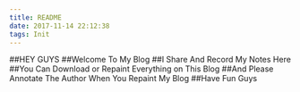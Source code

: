 ```yaml
---
title: README
date: 2017-11-14 22:12:38
tags: Init
---
```

##HEY GUYS
##Welcome To My Blog
##I Share And Record My Notes Here
##You Can Download or Repaint Everything on This Blog
##And Please Annotate The Author When You Repaint My Blog
##Have Fun Guys
